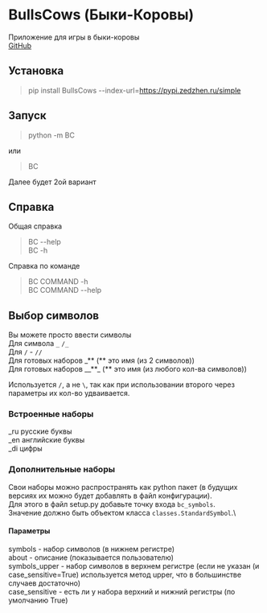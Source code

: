 # BullsCows (Быки-Коровы)
Приложение для игры в быки-коровы \
[GitHub](https://github.com/pypi-zedzhen/BullsCows)

## Установка
> pip install BullsCows --index-url=https://pypi.zedzhen.ru/simple

## Запуск
> python -m BC 

или
> BC
 
Далее будет 2ой вариант
## Справка
Общая справка
> BC --help \
> BC -h

Справка по команде
> BC COMMAND -h \
> BC COMMAND --help
## Выбор символов
Вы можете просто ввести символы \
Для символа `_` `/_` \
Для `/` - `//` \
Для готовых наборов \_\*\* (\*\* это имя (из 2 символов)) \
Для готовых наборов \_\_\*\*\_ (\*\* это имя (из любого кол-ва символов))

Используется `/`, а не `\`, так как при использовании второго через параметры их кол-во удваивается. 

### Встроенные наборы
_ru русские буквы \
_en английские буквы \
_di цифры

### Дополнительные наборы
Свои наборы можно распространять как python пакет (в будущих версиях их можно будет добавлять в файл конфигурации). \
Для этого в файл setup.py добавьте точку входа `bc_symbols`.\
Значение должно быть объектом класса `classes.StandardSymbol`.\
#### Параметры
symbols - набор символов (в нижнем регистре) \
about - описание (показывается пользователю) \
symbols_upper - набор символов в верхнем регистре (если не указан (и case_sensitive=True) используется метод upper,
что в большинстве случаев достаточно) \
case_sensitive - есть ли у набора верхний и нижний регистры (по умолчанию True)
